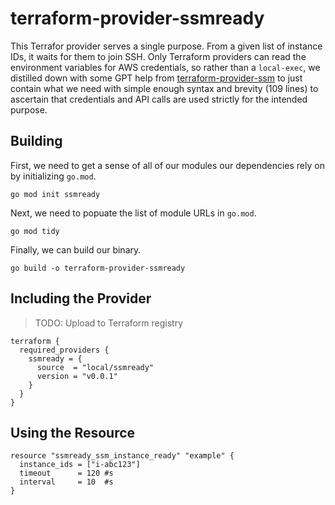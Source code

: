 # terraform-provider-ssmready

This Terrafor provider serves a single purpose.  From a given list of instance IDs, it waits for them to join SSH.  Only Terraform providers can read the environment variables for AWS credentials, so rather than a `local-exec`, we distilled down with some GPT help from [terraform-provider-ssm](https://github.com/arthurgustin/terraform-provider-ssm) to just contain what we need with simple enough syntax and brevity (109 lines) to ascertain that credentials and API calls are used strictly for the intended purpose.

## Building
First, we need to get a sense of all of our modules our dependencies rely on by initializing `go.mod`.
```
go mod init ssmready
```
Next, we need to popuate the list of module URLs in `go.mod`.
```
go mod tidy
```
Finally, we can build our binary.
```
go build -o terraform-provider-ssmready
```

## Including the Provider
> TODO: Upload to Terraform registry
```
terraform {
  required_providers {
    ssmready = {
      source  = "local/ssmready"
      version = "v0.0.1"
    }
  }
}
```

## Using the Resource
```
resource "ssmready_ssm_instance_ready" "example" {
  instance_ids = ["i-abc123"]
  timeout      = 120 #s
  interval     = 10  #s
}
```